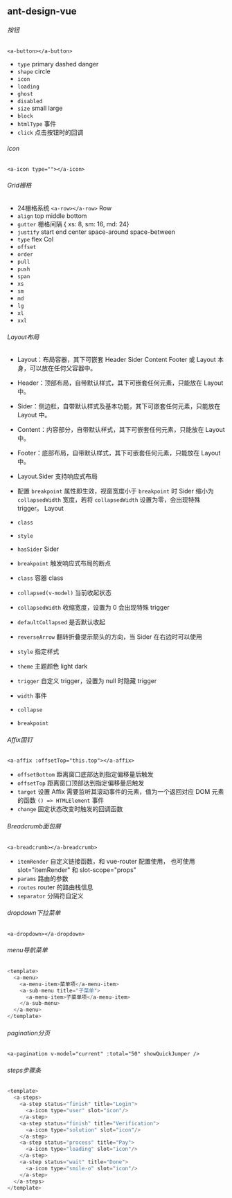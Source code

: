 ## ant-design-vue

###### 按钮
`<a-button></a-button>`
- `type` primary dashed danger  
- `shape` circle  
- `icon`
- `loading`
- `ghost`
- `disabled`
- `size` small large
- `block`
- `htmlType`
事件 
- `click`   点击按钮时的回调
###### icon
`<a-icon type=""></a-icon>`
###### Grid栅格
- 24栅格系统
`<a-row></a-row>`
Row
- `align`   top middle bottom
- `gutter`  栅格间隔 { xs: 8, sm: 16, md: 24}
- `justify` start end center space-around space-between
- `type`    flex
Col
- `offset`
- `order`
- `pull`
- `push`
- `span`
- `xs`
- `sm`
- `md`
- `lg`
- `xl`
- `xxl`
###### Layout布局
- Layout：布局容器，其下可嵌套 Header Sider Content Footer 或 Layout 本身，可以放在任何父容器中。
- Header：顶部布局，自带默认样式，其下可嵌套任何元素，只能放在 Layout 中。
- Sider：侧边栏，自带默认样式及基本功能，其下可嵌套任何元素，只能放在 Layout 中。
- Content：内容部分，自带默认样式，其下可嵌套任何元素，只能放在 Layout 中。
- Footer：底部布局，自带默认样式，其下可嵌套任何元素，只能放在 Layout 中。

- Layout.Sider 支持响应式布局
- 配置 `breakpoint` 属性即生效，视窗宽度小于 `breakpoint` 时 Sider 缩小为 `collapsedWidth` 宽度，若将 `collapsedWidth` 设置为零，会出现特殊 trigger。
Layout 
- `class`
- `style`
- `hasSider`
Sider
- `breakpoint`          触发响应式布局的断点
- `class`               容器 class
- `collapsed(v-model)`  当前收起状态
- `collapsedWidth`      收缩宽度，设置为 0 会出现特殊 trigger
- `defaultCollapsed`    是否默认收起
- `reverseArrow`        翻转折叠提示箭头的方向，当 Sider 在右边时可以使用
- `style`               指定样式
- `theme`               主题颜色 light dark
- `trigger`             自定义 trigger，设置为 null 时隐藏 trigger
- `width`
事件
- `collapse	`
- `breakpoint`
###### Affix固钉
`<a-affix :offsetTop="this.top"></a-affix>`
- `offsetBottom`  距离窗口底部达到指定偏移量后触发
- `offsetTop`     距离窗口顶部达到指定偏移量后触发
- `target`        设置 Affix 需要监听其滚动事件的元素，值为一个返回对应 DOM 元素的函数 `() => HTMLElement`
事件 
- `change`        固定状态改变时触发的回调函数
###### Breadcrumb面包屑
`<a-breadcrumb></a-breadcrumb>` 
- `itemRender`                  自定义链接函数，和 vue-router 配置使用， 也可使用slot="itemRender" 和 slot-scope="props"
- `params`                      路由的参数
- `routes`                      router 的路由栈信息
- `separator`                   分隔符自定义
###### dropdown下拉菜单
`<a-dropdown></a-dropdown>`
###### menu导航菜单
```js
<template>
  <a-menu>
    <a-menu-item>菜单项</a-menu-item>
    <a-sub-menu title="子菜单">
      <a-menu-item>子菜单项</a-menu-item>
    </a-sub-menu>
  </a-menu>
</template>
```
###### pagination分页
`<a-pagination v-model="current" :total="50" showQuickJumper />`
###### steps步骤条
```js
<template>
  <a-steps>
    <a-step status="finish" title="Login">
      <a-icon type="user" slot="icon"/>
    </a-step>
    <a-step status="finish" title="Verification">
      <a-icon type="solution" slot="icon"/>
    </a-step>
    <a-step status="process" title="Pay">
      <a-icon type="loading" slot="icon"/>
    </a-step>
    <a-step status="wait" title="Done">
      <a-icon type="smile-o" slot="icon"/>
    </a-step>
  </a-steps>
</template>
```